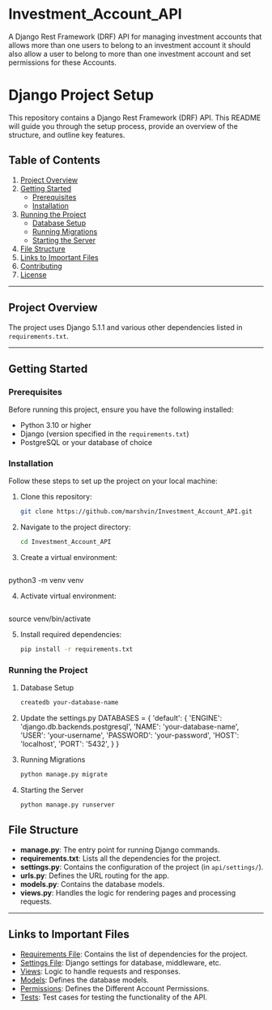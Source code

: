 # Investment_Account_API
A Django Rest Framework (DRF) API for managing investment accounts that allows more than one users to belong to an investment account it should also allow a user to belong to more than one investment account and set permissions for these Accounts. 
# Django Project Setup

This repository contains a  Django Rest Framework (DRF) API. This README will guide you through the setup process, provide an overview of the structure, and outline key features.

## Table of Contents

1. [Project Overview](#project-overview)
2. [Getting Started](#getting-started)
   - [Prerequisites](#prerequisites)
   - [Installation](#installation)
3. [Running the Project](#running-the-project)
   - [Database Setup](#database-setup)
   - [Running Migrations](#running-migrations)
   - [Starting the Server](#starting-the-server)
4. [File Structure](#file-structure)
5. [Links to Important Files](#links-to-important-files)
6. [Contributing](#contributing)
7. [License](#license)

---

## Project Overview

The project uses Django 5.1.1 and various other dependencies listed in `requirements.txt`.

---

## Getting Started

### Prerequisites

Before running this project, ensure you have the following installed:

- Python 3.10 or higher
- Django (version specified in the `requirements.txt`)
- PostgreSQL or your database of choice

### Installation

Follow these steps to set up the project on your local machine:

1. Clone this repository:
   ```bash
   git clone https://github.com/marshvin/Investment_Account_API.git

2. Navigate to the project directory:
   ```bash
   cd Investment_Account_API

3. Create a virtual environment:
   ```bash
  python3 -m venv venv
  
4. Activate virtual environment:
   ```bash  
  source venv/bin/activate    

5. Install required dependencies:
   ```bash
   pip install -r requirements.txt

### Running the Project

1. Database Setup
   ```bash
   createdb your-database-name

2. Update the settings.py
DATABASES = {
    'default': {
        'ENGINE': 'django.db.backends.postgresql',
        'NAME': 'your-database-name',
        'USER': 'your-username',
        'PASSWORD': 'your-password',
        'HOST': 'localhost',
        'PORT': '5432',
    }
}

3. Running Migrations
   ```bash
   python manage.py migrate

4. Starting the Server
   ```bash
   python manage.py runserver

## File Structure

- **manage.py**: The entry point for running Django commands.
- **requirements.txt**: Lists all the dependencies for the project.
- **settings.py**: Contains the configuration of the project (in `api/settings/`).
- **urls.py**: Defines the URL routing for the app.
- **models.py**: Contains the database models.
- **views.py**: Handles the logic for rendering pages and processing requests.

---

## Links to Important Files

- [Requirements File](./requirements.txt): Contains the list of dependencies for the project.
- [Settings File](./api/settings.py): Django settings for database, middleware, etc.
- [Views](./api/views.py): Logic to handle requests and responses.
- [Models](./api/models.py): Defines the database models.
- [Permissions](./api/permissions.py): Defines the Different Account Permissions.
- [Tests](./api/tests.py): Test cases for testing the functionality of the API.

  

